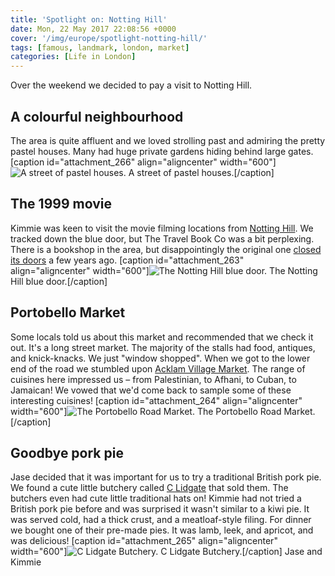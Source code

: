 ```yaml
---
title: 'Spotlight on: Notting Hill'
date: Mon, 22 May 2017 22:08:56 +0000
cover: '/img/europe/spotlight-notting-hill/'
tags: [famous, landmark, london, market]
categories: [Life in London]
---
```


Over the weekend we decided to pay a visit to Notting Hill.

A colourful neighbourhood
-------------------------

The area is quite affluent and we loved strolling past and admiring the pretty pastel houses. Many had huge private gardens hiding behind large gates. \[caption id="attachment_266" align="aligncenter" width="600"\]![A street of pastel houses.](http://coupleofkiwis.com/wp-content/uploads/2017/05/neighbourhood-300x169.jpg) A street of pastel houses.\[/caption\]

The 1999 movie
--------------

Kimmie was keen to visit the movie filming locations from [Notting Hill](https://en.wikipedia.org/wiki/Notting_Hill_(film)). We tracked down the blue door, but The Travel Book Co was a bit perplexing. There is a bookshop in the area, but disappointingly the original one [closed its doors](http://www.telegraph.co.uk/culture/books/booknews/8718545/The-Travel-Bookshop-Notting-Hill-store-that-inspired-Hollywood-film-to-close.html) a few years ago. \[caption id="attachment_263" align="aligncenter" width="600"\]![The Notting Hill blue door.](http://coupleofkiwis.com/wp-content/uploads/2017/05/blue-door-300x169.jpg) The Notting Hill blue door.\[/caption\]

Portobello Market
-----------------

Some locals told us about this market and recommended that we check it out. It's a long street market. The majority of the stalls had food, antiques, and knick-knacks. We just "window shopped". When we got to the lower end of the road we stumbled upon [Acklam Village Market](http://www.acklamvillage.com/). The range of cuisines here impressed us – from Palestinian, to Afhani, to Cuban, to Jamaican! We vowed that we'd come back to sample some of these interesting cuisines! \[caption id="attachment_264" align="aligncenter" width="600"\]![The Portobello Road Market.](http://coupleofkiwis.com/wp-content/uploads/2017/05/portobello-road-300x169.jpg) The Portobello Road Market.\[/caption\]

Goodbye pork pie
----------------

Jase decided that it was important for us to try a traditional British pork pie. We found a cute little butchery called [C Lidgate](https://www.lidgates.com/) that sold them. The butchers even had cute little traditional hats on! Kimmie had not tried a British pork pie before and was surprised it wasn't similar to a kiwi pie. It was served cold, had a thick crust, and a meatloaf-style filing. For dinner we bought one of their pre-made pies. It was lamb, leek, and apricot, and was delicious! \[caption id="attachment_265" align="aligncenter" width="600"\]![C Lidgate Butchery.](http://coupleofkiwis.com/wp-content/uploads/2017/05/butcher-300x169.jpg) C Lidgate Butchery.\[/caption\] Jase and Kimmie